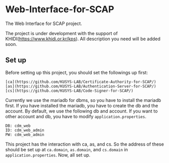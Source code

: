# Web-Interface-for-SCAP
The Web Interface for SCAP project.

The project is under development with the support of KHIDI(https://www.khidi.or.kr/kps).
All description you need will be added soon.

## Set up
Before setting up this project, you should set the followings up first:
```
[ca](https://github.com/KUSYS-LAB/Certificate-Authority-for-SCAP/)
[as](https://github.com/KUSYS-LAB/Authentication-Server-for-SCAP/)
[cs](https://github.com/KUSYS-LAB/Code-Signer-for-SCAP/)
```
Currently we use the mariadb for dbms, so you have to install the mariadb first.
If you have installed the mariadb, you have to create the db and the account.
By default, we use the following db and account. If you want to other account and db, you have to modify `application.properties`.
```
DB: cdm_web
ID: cdm_web_admin
PW: cdm_web_admin
```

This project has the interaction with ca, as, and cs. So the address of these should be set up at `ca.domain`, `as.domain`, and `cs.domain` in `application.properties`.
Now, all set up.
